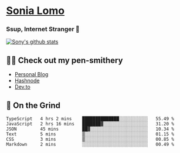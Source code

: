 # [Sonia Lomo](https://sonylomo.github.io/) 
### Ssup, Internet Stranger 🤩

<a href="https://github.com/sonylomo/github-readme-stats">
  <img align="center" src="https://media.giphy.com/media/lU05nFSW6Y2A/giphy.gif" alt="Sony's github stats" />
</a>

## ✍🏾 Check out my pen-smithery
- [Personal Blog](https://www.sonylomo.dev/blog)
- [Hashnode](https://sonylomo.hashnode.dev/)
- [Dev.to](https://dev.to/sonylomo)

## 🤡 On the Grind
<!--START_SECTION:waka-->

```text
TypeScript   4 hrs 2 mins    ██████████████░░░░░░░░░░░   55.49 %
JavaScript   2 hrs 16 mins   ███████▓░░░░░░░░░░░░░░░░░   31.20 %
JSON         45 mins         ██▓░░░░░░░░░░░░░░░░░░░░░░   10.34 %
Text         5 mins          ▒░░░░░░░░░░░░░░░░░░░░░░░░   01.15 %
CSS          3 mins          ▒░░░░░░░░░░░░░░░░░░░░░░░░   00.85 %
Markdown     2 mins          ░░░░░░░░░░░░░░░░░░░░░░░░░   00.49 %
```

<!--END_SECTION:waka-->
